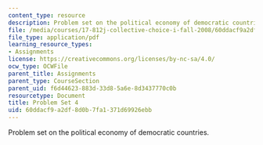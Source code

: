 ```yaml
---
content_type: resource
description: Problem set on the political economy of democratic countries.
file: /media/courses/17-812j-collective-choice-i-fall-2008/60ddacf9a2df8d0b7fa1371d69926ebb_pset4.pdf
file_type: application/pdf
learning_resource_types:
- Assignments
license: https://creativecommons.org/licenses/by-nc-sa/4.0/
ocw_type: OCWFile
parent_title: Assignments
parent_type: CourseSection
parent_uid: f6d44623-883d-33d8-5a6e-8d3437770c0b
resourcetype: Document
title: Problem Set 4
uid: 60ddacf9-a2df-8d0b-7fa1-371d69926ebb
---
```

Problem set on the political economy of democratic countries.